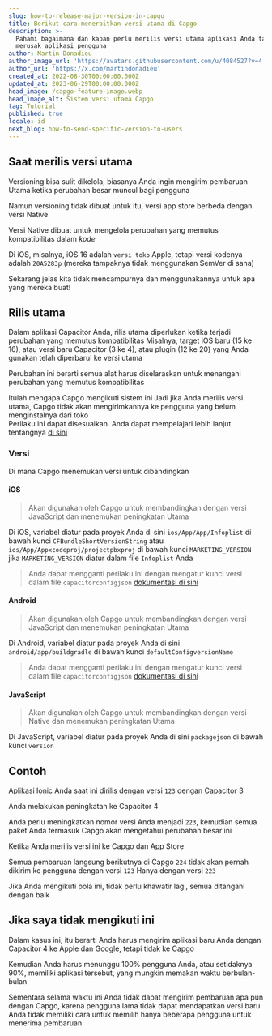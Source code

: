 ```yaml
---
slug: how-to-release-major-version-in-capgo
title: Berikut cara menerbitkan versi utama di Capgo
description: >-
  Pahami bagaimana dan kapan perlu merilis versi utama aplikasi Anda tanpa
  merusak aplikasi pengguna
author: Martin Donadieu
author_image_url: 'https://avatars.githubusercontent.com/u/4084527?v=4'
author_url: 'https://x.com/martindonadieu'
created_at: 2022-08-30T00:00:00.000Z
updated_at: 2023-06-29T00:00:00.000Z
head_image: /capgo-feature-image.webp
head_image_alt: Sistem versi utama Capgo
tag: Tutorial
published: true
locale: id
next_blog: how-to-send-specific-version-to-users
---
```


## Saat merilis versi utama

Versioning bisa sulit dikelola, biasanya Anda ingin mengirim pembaruan Utama ketika perubahan besar muncul bagi pengguna

Namun versioning tidak dibuat untuk itu, versi app store berbeda dengan versi Native

Versi Native dibuat untuk mengelola perubahan yang memutus kompatibilitas dalam *kode*

Di iOS, misalnya, iOS 16 adalah `versi toko` Apple, tetapi versi kodenya adalah `20A5283p` (mereka tampaknya tidak menggunakan SemVer di sana)

Sekarang jelas kita tidak mencampurnya dan menggunakannya untuk apa yang mereka buat!

## Rilis utama

Dalam aplikasi Capacitor Anda, rilis utama diperlukan ketika terjadi perubahan yang memutus kompatibilitas
Misalnya, target iOS baru (15 ke 16), atau versi baru Capacitor (3 ke 4), atau plugin (12 ke 20) yang Anda gunakan telah diperbarui ke versi utama

Perubahan ini berarti semua alat harus diselaraskan untuk menangani perubahan yang memutus kompatibilitas

Itulah mengapa Capgo mengikuti sistem ini
Jadi jika Anda merilis versi utama, Capgo tidak akan mengirimkannya ke pengguna yang belum menginstalnya dari toko\
Perilaku ini dapat disesuaikan. Anda dapat mempelajari lebih lanjut tentangnya [di sini](/docs/tooling/cli/#disable-updates-strategy)

### Versi

Di mana Capgo menemukan versi untuk dibandingkan

#### iOS
  > Akan digunakan oleh Capgo untuk membandingkan dengan versi JavaScript dan menemukan peningkatan Utama

 Di iOS, variabel diatur pada proyek Anda di sini `ios/App/App/Infoplist` di bawah kunci `CFBundleShortVersionString` atau `ios/App/Appxcodeproj/projectpbxproj` di bawah kunci `MARKETING_VERSION` jika `MARKETING_VERSION` diatur dalam file `Infoplist` Anda
  > Anda dapat mengganti perilaku ini dengan mengatur kunci versi dalam file `capacitorconfigjson` [dokumentasi di sini](/docs/plugin/auto-update#advanced-settings/)

#### Android
  > Akan digunakan oleh Capgo untuk membandingkan dengan versi JavaScript dan menemukan peningkatan Utama

  Di Android, variabel diatur pada proyek Anda di sini `android/app/buildgradle` di bawah kunci `defaultConfigversionName`
  > Anda dapat mengganti perilaku ini dengan mengatur kunci versi dalam file `capacitorconfigjson` [dokumentasi di sini](/docs/plugin/auto-update#advanced-settings/)

#### JavaScript
  > Akan digunakan oleh Capgo untuk membandingkan dengan versi Native dan menemukan peningkatan Utama

  Di JavaScript, variabel diatur pada proyek Anda di sini `packagejson` di bawah kunci `version`
## Contoh

Aplikasi Ionic Anda saat ini dirilis dengan versi `123` dengan Capacitor 3

Anda melakukan peningkatan ke Capacitor 4

Anda perlu meningkatkan nomor versi Anda menjadi `223`, kemudian semua paket Anda termasuk Capgo akan mengetahui perubahan besar ini

Ketika Anda merilis versi ini ke Capgo dan App Store

Semua pembaruan langsung berikutnya di Capgo `224` tidak akan pernah dikirim ke pengguna dengan versi `123` Hanya dengan versi `223`

Jika Anda mengikuti pola ini, tidak perlu khawatir lagi, semua ditangani dengan baik


## Jika saya tidak mengikuti ini

Dalam kasus ini, itu berarti Anda harus mengirim aplikasi baru Anda dengan Capacitor 4 ke Apple dan Google, tetapi tidak ke Capgo

Kemudian Anda harus menunggu 100% pengguna Anda, atau setidaknya 90%, memiliki aplikasi tersebut, yang mungkin memakan waktu berbulan-bulan

Sementara selama waktu ini Anda tidak dapat mengirim pembaruan apa pun dengan Capgo, karena pengguna lama tidak dapat mendapatkan versi baru
Anda tidak memiliki cara untuk memilih hanya beberapa pengguna untuk menerima pembaruan